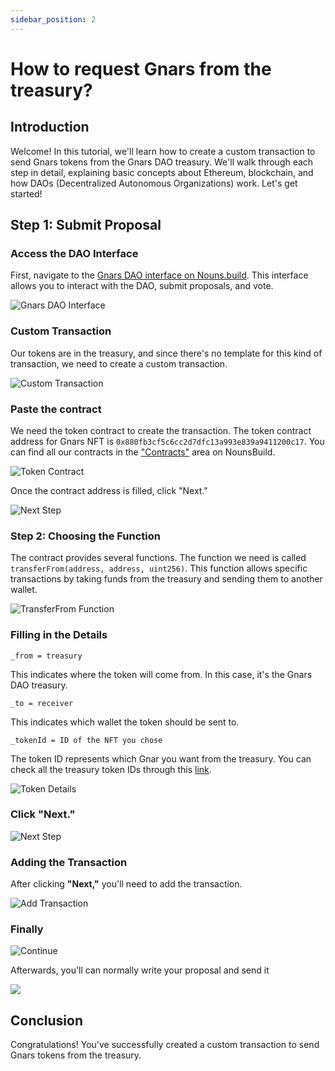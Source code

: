 ```yaml
---
sidebar_position: 2
---
```


# How to request Gnars from the treasury?




## Introduction

Welcome! In this tutorial, we'll learn how to create a custom transaction to send Gnars tokens from the Gnars DAO treasury. We'll walk through each step in detail, explaining basic concepts about Ethereum, blockchain, and how DAOs (Decentralized Autonomous Organizations) work. Let's get started!



## Step 1: Submit Proposal

### Access the DAO Interface

First, navigate to the [Gnars DAO interface on Nouns.build](https://nouns.build/dao/base/0x880fb3cf5c6cc2d7dfc13a993e839a9411200c17/6041?tab=activity). This interface allows you to interact with the DAO, submit proposals, and vote.

![Gnars DAO Interface](https://hackmd.io/_uploads/HyYp1KWQ0.png)

### Custom Transaction

Our tokens are in the treasury, and since there's no template for this kind of transaction, we need to create a custom transaction.

![Custom Transaction](https://ipfs.skatehive.app/ipfs/QmYcpohK6GQcTs57QK9536xCW2Hf1ZE2TGkT8tiohtdeY7?pinataGatewayToken=nxHSFa1jQsiF7IHeXWH-gXCY3LDLlZ7Run3aZXZc8DRCfQz4J4a94z9DmVftXyFE)

### Paste the contract

We need the token contract to create the transaction. The token contract address for Gnars NFT is `0x880fb3cf5c6cc2d7dfc13a993e839a9411200c17`. You can find all our contracts in the ["Contracts"](https://nouns.build/dao/base/0x880Fb3Cf5c6Cc2d7DFC13a993E839a9411200C17/6040?tab=contracts) area on NounsBuild.

![Token Contract](https://ipfs.skatehive.app/ipfs/QmNgMuhhMtFMZzDtMvGUMYxmjjgGxznx8kgu9PhEwNmnr3?pinataGatewayToken=nxHSFa1jQsiF7IHeXWH-gXCY3LDLlZ7Run3aZXZc8DRCfQz4J4a94z9DmVftXyFE)

Once the contract address is filled, click "Next."

![Next Step](https://ipfs.skatehive.app/ipfs/QmUjZtFgk5Li44EgWWJpR33XAhCP5EFaNnyLHY2ZkMKp2N?pinataGatewayToken=nxHSFa1jQsiF7IHeXWH-gXCY3LDLlZ7Run3aZXZc8DRCfQz4J4a94z9DmVftXyFE)


### Step 2: Choosing the Function

The contract provides several functions. The function we need is called `transferFrom(address, address, uint256)`. This function allows specific transactions by taking funds from the treasury and sending them to another wallet.

![TransferFrom Function](https://ipfs.skatehive.app/ipfs/QmYWmsMZZY9yBPekgUz9zstaHU6BYz8fNw7ENQJRQrLm7z?pinataGatewayToken=nxHSFa1jQsiF7IHeXWH-gXCY3LDLlZ7Run3aZXZc8DRCfQz4J4a94z9DmVftXyFE)

### Filling in the Details

`_from = treasury`

This indicates where the token will come from. In this case, it's the Gnars DAO treasury.

`_to = receiver`

This indicates which wallet the token should be sent to.

`_tokenId = ID of the NFT you chose`

The token ID represents which Gnar you want from the treasury. You can check all the treasury token IDs through this [link](https://zapper.xyz/account/0x72ad986ebac0246d2b3c565ab2a1ce3a14ce6f88?tab=nft).

![Token Details](https://ipfs.skatehive.app/ipfs/QmX6DaG9z1n5Kej7hHSvhJXT3x2V5iiJwa5zdrD7KkLCCU?pinataGatewayToken=nxHSFa1jQsiF7IHeXWH-gXCY3LDLlZ7Run3aZXZc8DRCfQz4J4a94z9DmVftXyFE)

### Click "Next."

![Next Step](https://ipfs.skatehive.app/ipfs/QmcrbonJSbDneFJs3wSpQKJRSAUbaNYUFQ4aWZhexfTYXV?pinataGatewayToken=nxHSFa1jQsiF7IHeXWH-gXCY3LDLlZ7Run3aZXZc8DRCfQz4J4a94z9DmVftXyFE)

### Adding the Transaction

After clicking **"Next,"** you'll need to add the transaction.

![Add Transaction](https://ipfs.skatehive.app/ipfs/QmXG9Kr8Bedtza7K7hxasHCxdefJEwvpQUhFVoBmTdbsd9?pinataGatewayToken=nxHSFa1jQsiF7IHeXWH-gXCY3LDLlZ7Run3aZXZc8DRCfQz4J4a94z9DmVftXyFE)

### Finally



![Continue](https://ipfs.skatehive.app/ipfs/QmcGK1yhcVhHb2j7xUvTUQohPq58JXhWtXc8gp2HP5obta?pinataGatewayToken=nxHSFa1jQsiF7IHeXWH-gXCY3LDLlZ7Run3aZXZc8DRCfQz4J4a94z9DmVftXyFE)

Afterwards, you'll can normally write your proposal and send it


![](https://ipfs.skatehive.app/ipfs/QmXMVqeR7F1eeWKaLhQZdjR7MznZuSxGsDHcTNnGBgfC2V?pinataGatewayToken=nxHSFa1jQsiF7IHeXWH-gXCY3LDLlZ7Run3aZXZc8DRCfQz4J4a94z9DmVftXyFE)

## Conclusion

Congratulations! You've successfully created a custom transaction to send Gnars tokens from the treasury. 



